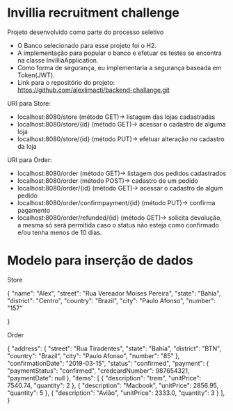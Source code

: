 # Invillia recruitment challenge

Projeto desenvolvido como parte do processo seletivo

* O Banco selecionado para esse projeto foi o H2.
* A implementação para popular o banco e efetuar os testes se encontra na classe InvilliaApplication.
* Como forma de segurança, eu implementaria a segurança baseada em Token(JWT).
* Link para o repositório do projeto: https://github.com/alexlimacti/backend-challange.git


URI para Store:

* localhost:8080/store (método GET)-> listagem das lojas cadastradas
* localhost:8080/store/{id} (método GET)-> acessar o cadastro de alguma loja
* localhost:8080/store/{id} (método PUT)-> efetuar alteração no cadastro da loja

URI para Order:

* localhost:8080/order (método GET)-> listagem dos pedidos cadastrados
* localhost:8080/order (método POST)-> cadastro de um pedido
* localhost:8080/order/{id} (método GET)-> acessar o cadastro de algum pedido
* localhost:8080/order/confirmpayment/{id} (método PUT)-> confirma pagamento
* localhost:8080/order/refunded/{id} (método GET)-> solicita devolução, a mesma só será permitida caso o status não esteja como confirmado e/ou tenha menos de 10 dias.

# Modelo para inserção de dados

Store

{
    "name": "Alex",
    "street": "Rua Vereador Moises Pereira",
		"state": "Bahia",
    "district": "Centro",
    "country": "Brazil",
    "city": "Paulo Afonso",
    "number": "157"
    
}

Order

{
    "address": {
        "street": "Rua Tiradentes",
        "state": "Bahia",
        "district": "BTN",
        "country": "Brazil",
        "city": "Paulo Afonso",
        "number": "85"
    },
    "confirmationDate": "2019-03-15",
    "status": "confirmed",
    "payment": {
        "paymentStatus": "confirmed",
        "credcardNumber": 987654321,
        "paymentDate": null
    },
    "items": 
    [
        {
            "description": "trem",
            "unitPrice": 7540.74,
            "quantity": 2
        },
        {
            "description": "Macbook",
            "unitPrice": 2856.95,
            "quantity": 5
        },
        {
            "description": "Avião",
            "unitPrice": 2333.0,
            "quantity": 3
        }
    ],
}

